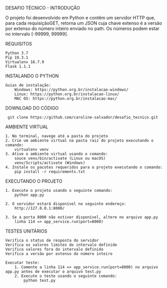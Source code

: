 DESAFIO TÉCNICO - INTRODUÇÃO

O projeto foi desenvolvido em Python e contêm um servidor HTTP que, para cada requisiçãoGET, retorna um JSON cuja chave extenso é a versão por extenso do número inteiro enviado no path. Os números podem estar no intervalo [-99999, 99999].

REQUISITOS 

    Python 3.7
    Pip 19.3.1
    Virtualenv 16.7.9
    Flask 1.1.1

INSTALANDO O PYTHON

	Guias de instalação:
		Windows: https://python.org.br/instalacao-windows/
		Linux: https://python.org.br/instalacao-linux/
		MAC OS: https://python.org.br/instalacao-mac/
	
DOWNLOAD DO CÓDIGO

     git clone https://github.com/caroline-salvador/desafio_tecnico.git

AMBIENTE VIRTUAL

	1. No terminal, navege até a pasta do projeto
	2. Crie um ambiente virtual na pasta raiz do projeto executando o comando:
		virtualenv venv
	3. Ative o ambiente virtual usando o comando:
		souce venv/bin/activate (Linux ou macOS)
		venv/Scripts/activate (Windows)
	4. Instale os pacotes requeridos para o projeto executando o comando:
		pip install -r requirements.txt

EXECUTANDO O PROJETO

	1. Execute o projeto usando o seguinte comando: 
		python app.py

	2. O servidor estará disponível no seguinte endereço: 
		http://127.0.0.1:8000/
	
	3. Se a porta 8000 não estiver disponível, altere no arquivo app.py
		linha 114 => app_service.run(port=8000)

TESTES UNITÁRIOS

	Verifica o status de resposta do servidor
	Verifica os valores limites do intervalo definido
	Verifica valores fora do intervalo definido
	Verifica a versão por extenso do número inteiro
	
	Executar teste:	
		1. Comente a linha 114 => app_service.run(port=8000) no arquivo app.py antes de executar o arquivo test.py
		2. Execute o teste usando o seguinte comando:
			python test.py

